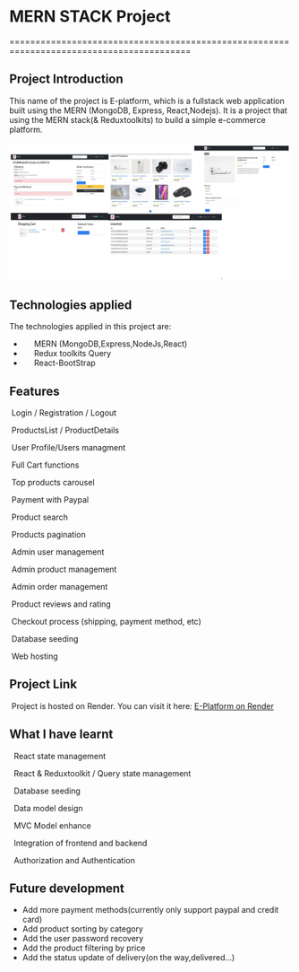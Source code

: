 # MERN STACK Project

=========================================================================================

## Project Introduction

This name of the project is E-platform, which is a fullstack web application
built using the MERN (MongoDB, Express, React,Nodejs).
It is a project that using the MERN stack(& Reduxtoolkits) to build a simple e-commerce platform.

![intro](./frontend/public/images/5in1.jpg)

## Technologies applied

The technologies applied in this project are:

- ⠀⠀MERN (MongoDB,Express,NodeJs,React)
- ⠀⠀Redux toolkits Query
- ⠀⠀React-BootStrap

## Features

&nbsp;Login / Registration / Logout

&nbsp;ProductsList / ProductDetails

&nbsp;User Profile/Users managment

&nbsp;Full Cart functions

&nbsp;Top products carousel

&nbsp;Payment with Paypal

&nbsp;Product search

&nbsp;Products pagination

&nbsp;Admin user management

&nbsp;Admin product management

&nbsp;Admin order management

&nbsp;Product reviews and rating

&nbsp;Checkout process (shipping, payment method, etc)

&nbsp;Database seeding

&nbsp;Web hosting

## Project Link

&nbsp;Project is hosted on Render. You can visit it here: [E-Platform on Render](https://e-shop-single-service.onrender.com/)

## What I have learnt

  &nbsp; React state management

  &nbsp; React & Reduxtoolkit / Query state management

  &nbsp; Database seeding

  &nbsp; Data model design

  &nbsp; MVC Model enhance

  &nbsp; Integration of frontend and backend

  &nbsp; Authorization and Authentication

## Future development

- Add more payment methods(currently only support paypal and credit card)
- Add product sorting by category
- Add the user password recovery
- Add the product filtering by price
- Add the status update of delivery(on the way,delivered...)
